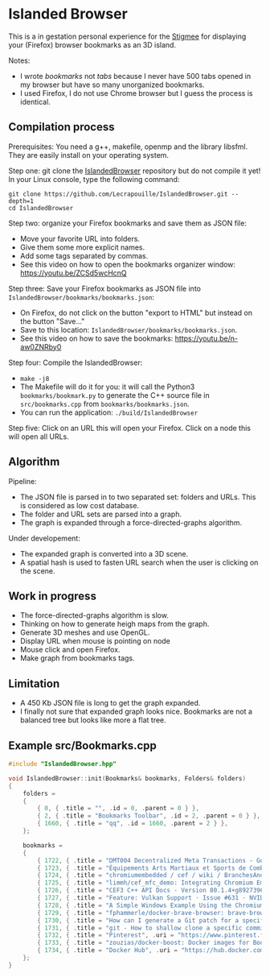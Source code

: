 # Islanded Browser

This is a in gestation personal experience for the [Stigmee](https://github.com/stigmee) for displaying your (Firefox) browser bookmarks as an 3D island.

Notes:
- I wrote *bookmarks* not *tabs* because I never have 500 tabs opened in my browser but have so many unorganized bookmarks.
- I used Firefox, I do not use Chrome browser but I guess the process is identical.

## Compilation process

Prerequisites: You need a g++, makefile, openmp and the library libsfml. They are easily install on your operating system.

Step one: git clone the [IslandedBrowser](https://github.com/Lecrapouille/IslandedBrowser) repository but do not compile it yet!
In your Linux console, type the following command:

```
git clone https://github.com/Lecrapouille/IslandedBrowser.git --depth=1
cd IslandedBrowser
```

Step two: organize your Firefox bookmarks and save them as JSON file:
- Move your favorite URL into folders.
- Give them some more explicit names.
- Add some tags separated by commas.
- See this video on how to open the bookmarks organizer window: https://youtu.be/ZCSd5wcHcnQ

Step three: Save your Firefox bookmarks as JSON file into `IslandedBrowser/bookmarks/bookmarks.json`:
- On Firefox, do not click on the button "export to HTML" but instead on the button "Save..."
- Save to this location: `IslandedBrowser/bookmarks/bookmarks.json`.
- See this video on how to save the bookmarks: https://youtu.be/n-aw0ZNRby0

Step four: Compile the IslandedBrowser: 
- `make -j8`
- The Makefile will do it for you: it will call the Python3 `bookmarks/bookmark.py` to generate the C++ source file in `src/bookmarks.cpp` from `bookmarks/bookmarks.json`.
- You can run the application: `./build/IslandedBrowser`

Step five: Click on an URL this will open your Firefox. Click on a node this will open all URLs.

## Algorithm

Pipeline:
- The JSON file is parsed in to two separated set: folders and URLs. This is considered as low cost database.
- The folder and URL sets are parsed into a graph.
- The graph is expanded through a force-directed-graphs algorithm.

Under developement:
- The expanded graph is converted into a 3D scene.
- A spatial hash is used to fasten URL search when the user is clicking on the scene.

## Work in progress

- The force-directed-graphs algorithm is slow.
- Thinking on how to generate heigh maps from the graph.
- Generate 3D meshes and use OpenGL.
- Display URL when mouse is pointing on node
- Mouse click and open Firefox.
- Make graph from bookmarks tags. 

## Limitation

- A 450 Kb JSON file is long to get the graph expanded.
- I finally not sure that expanded graph looks nice. Bookmarks are not a balanced tree but looks like more a flat tree.

## Example src/Bookmarks.cpp

```c++
#include "IslandedBrowser.hpp"

void IslandedBrowser::init(Bookmarks& bookmarks, Folders& folders)
{
    folders =
    {
        { 0, { .title = "", .id = 0, .parent = 0 } },
        { 2, { .title = "Bookmarks Toolbar", .id = 2, .parent = 0 } },
        { 1660, { .title = "qq", .id = 1660, .parent = 2 } },
    };

    bookmarks =
    {
        { 1722, { .title = "DMT004 Decentralized Meta Transactions - Google Docs", .uri = "https://docs.google.com/document/d/1U_fN6fbhdHBUnbibeWhgwtDbDFLSeSk3wu60VVo9ykw/edit", .id = 1722, .parent = 1660 } },
        { 1723, { .title = "Équipements Arts Martiaux et Sports de Combat – VMA Self Défense", .uri = "https://vmaselfdefense-online.com/collections/equipement-art-martiaux", .id = 1723, .parent = 1660 } },
        { 1724, { .title = "chromiumembedded / cef / wiki / BranchesAndBuilding — Bitbucket", .uri = "https://bitbucket.org/chromiumembedded/cef/wiki/BranchesAndBuilding", .id = 1724, .parent = 1660 } },
        { 1725, { .title = "limmh/cef_mfc_demo: Integrating Chromium Embedded Framework (CEF) in a sample MFC application", .uri = "https://github.com/limmh/cef_mfc_demo", .id = 1725, .parent = 1660 } },
        { 1726, { .title = "CEF3 C++ API Docs - Version 80.1.4+g8927396+chromium-80.0.3987.149", .uri = "https://magpcss.org/ceforum/apidocs3/", .id = 1726, .parent = 1660 } },
        { 1727, { .title = "Feature: Vulkan Support · Issue #631 · NVIDIA/nvidia-docker", .uri = "https://github.com/NVIDIA/nvidia-docker/issues/631", .id = 1727, .parent = 1660 } },
        { 1728, { .title = "A Simple Windows Example Using the Chromium Embedded Framework 3 - CodeProject", .uri = "https://www.codeproject.com/Tips/785840/A-Simple-Windows-Example-Using-the-Chromium-Embedd", .id = 1728, .parent = 1660 } },
        { 1729, { .title = "fphammerle/docker-brave-browser: brave-browser https://brave.com/ 🐳", .uri = "https://github.com/fphammerle/docker-brave-browser", .id = 1729, .parent = 1660 } },
        { 1730, { .title = "How can I generate a Git patch for a specific commit? - Stack Overflow", .uri = "https://stackoverflow.com/questions/6658313/how-can-i-generate-a-git-patch-for-a-specific-commit", .id = 1730, .parent = 1660 } },
        { 1731, { .title = "git - How to shallow clone a specific commit with depth 1? - Stack Overflow", .uri = "https://stackoverflow.com/questions/31278902/how-to-shallow-clone-a-specific-commit-with-depth-1", .id = 1731, .parent = 1660 } },
        { 1732, { .title = "Pinterest", .uri = "https://www.pinterest.fr/", .id = 1732, .parent = 1660 } },
        { 1733, { .title = "zouzias/docker-boost: Docker images for Boost's C++ libraries", .uri = "https://github.com/zouzias/docker-boost", .id = 1733, .parent = 1660 } },
        { 1734, { .title = "Docker Hub", .uri = "https://hub.docker.com/repository/docker/lecrapouille/chreage", .id = 1734, .parent = 1660 } },
    };
}
```


